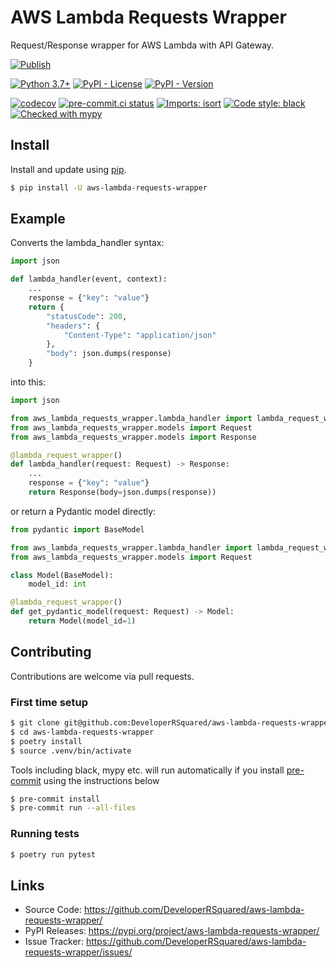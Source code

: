 # AWS Lambda Requests Wrapper

Request/Response wrapper for AWS Lambda with API Gateway.

[![Publish](https://github.com/DeveloperRSquared/aws-lambda-requests-wrapper/actions/workflows/publish.yml/badge.svg)](https://github.com/DeveloperRSquared/aws-lambda-requests-wrapper/actions/workflows/publish.yml)

[![Python 3.7+](https://img.shields.io/badge/python-3.7+-brightgreen.svg)](#aws-lambda-requests-wrapper)
[![PyPI - License](https://img.shields.io/pypi/l/aws-lambda-requests-wrapper.svg)](LICENSE)
[![PyPI - Version](https://img.shields.io/pypi/v/aws-lambda-requests-wrapper.svg)](https://pypi.org/project/aws-lambda-requests-wrapper)

[![codecov](https://codecov.io/gh/DeveloperRSquared/aws-lambda-requests-wrapper/branch/main/graph/badge.svg?token=UI5ZDDDXXB)](https://codecov.io/gh/DeveloperRSquared/aws-lambda-requests-wrapper)
[![pre-commit.ci status](https://results.pre-commit.ci/badge/github/DeveloperRSquared/aws-lambda-requests-wrapper/main.svg)](https://results.pre-commit.ci/latest/github/DeveloperRSquared/aws-lambda-requests-wrapper/main)
[![Imports: isort](https://img.shields.io/badge/%20imports-isort-%231674b1?style=flat&labelColor=ef8336)](https://pycqa.github.io/isort/)
[![Code style: black](https://img.shields.io/badge/code%20style-black-000000.svg)](https://github.com/psf/black)
[![Checked with mypy](http://www.mypy-lang.org/static/mypy_badge.svg)](http://mypy-lang.org/)

## Install

Install and update using [pip](https://pypi.org/project/aws-lambda-requests-wrapper/).

```sh
$ pip install -U aws-lambda-requests-wrapper
```

## Example

Converts the lambda_handler syntax:

```py
import json

def lambda_handler(event, context):
    ...
    response = {"key": "value"}
    return {
        "statusCode": 200,
        "headers": {
            "Content-Type": "application/json"
        },
        "body": json.dumps(response)
    }
```

into this:

```py
import json

from aws_lambda_requests_wrapper.lambda_handler import lambda_request_wrapper
from aws_lambda_requests_wrapper.models import Request
from aws_lambda_requests_wrapper.models import Response

@lambda_request_wrapper()
def lambda_handler(request: Request) -> Response:
    ...
    response = {"key": "value"}
    return Response(body=json.dumps(response))
```

or return a Pydantic model directly:

```py
from pydantic import BaseModel

from aws_lambda_requests_wrapper.lambda_handler import lambda_request_wrapper
from aws_lambda_requests_wrapper.models import Request

class Model(BaseModel):
    model_id: int

@lambda_request_wrapper()
def get_pydantic_model(request: Request) -> Model:
    return Model(model_id=1)
```

## Contributing

Contributions are welcome via pull requests.

### First time setup

```sh
$ git clone git@github.com:DeveloperRSquared/aws-lambda-requests-wrapper.git
$ cd aws-lambda-requests-wrapper
$ poetry install
$ source .venv/bin/activate
```

Tools including black, mypy etc. will run automatically if you install [pre-commit](https://pre-commit.com) using the instructions below

```sh
$ pre-commit install
$ pre-commit run --all-files
```

### Running tests

```sh
$ poetry run pytest
```

## Links

- Source Code: <https://github.com/DeveloperRSquared/aws-lambda-requests-wrapper/>
- PyPI Releases: <https://pypi.org/project/aws-lambda-requests-wrapper/>
- Issue Tracker: <https://github.com/DeveloperRSquared/aws-lambda-requests-wrapper/issues/>

